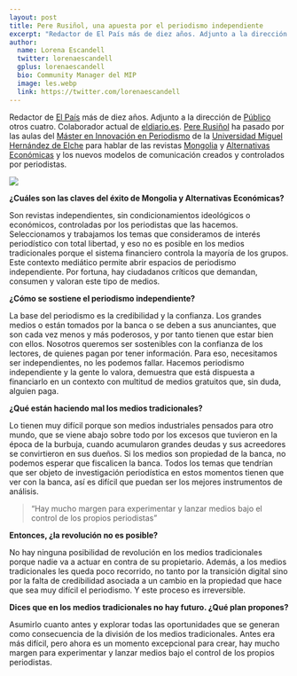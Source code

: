 ```yaml
---
layout: post
title: Pere Rusiñol, una apuesta por el periodismo independiente
excerpt: "Redactor de El País más de diez años. Adjunto a la dirección de Público otros cuatro. Colaborador actual de eldiario.es. Pere Rusiñol ha pasado por las aulas del Máster en Innovación en Periodismo de la Universidad Miguel Hernández de Elche para hablar de las revistas Mongolia y Alternativas Económicas y los nuevos modelos de comunicación creados y controlados por periodistas."
author:
  name: Lorena Escandell
  twitter: lorenaescandell
  gplus: lorenaescandell 
  bio: Community Manager del MIP
  image: les.webp
  link: https://twitter.com/lorenaescandell
---
```

Redactor de [El País](http://elpais.com) más de diez años. Adjunto a la dirección de [Público](www.publico.es) otros cuatro. Colaborador actual de [eldiario.es](www.eldiario.es). [Pere Rusiñol](https://twitter.com/pererusi) ha pasado por las aulas del [Máster en Innovación en Periodismo](http://mip.umh.es) de la [Universidad Miguel Hernández de Elche](www.umh.es) para hablar de las revistas [Mongolia](www.revistamongolia.com) y [Alternativas Económicas](http://alternativaseconomicas.coop) y los nuevos modelos de comunicación creados y controlados por periodistas.

![](https://db.tt/ail6Px2l)

**¿Cuáles son las claves del éxito de Mongolia y Alternativas Económicas?**

Son revistas independientes, sin condicionamientos ideológicos o económicos,  controladas por los periodistas que las hacemos. Seleccionamos y trabajamos los temas que consideramos de interés periodístico con total libertad, y eso no es posible en los medios tradicionales porque el sistema financiero controla la mayoría de los grupos. Este contexto mediático permite abrir espacios de periodismo independiente. Por fortuna, hay ciudadanos críticos que demandan, consumen y valoran este tipo de medios.

**¿Cómo se sostiene el periodismo independiente?**

La base del periodismo es la credibilidad y la confianza. Los grandes medios o están tomados por la banca o se deben a sus anunciantes, que son cada vez menos y más poderosos, y por tanto tienen que estar bien con ellos. Nosotros queremos ser sostenibles con la confianza de los lectores, de quienes pagan por tener información. Para eso, necesitamos ser independientes, no les podemos fallar. Hacemos periodismo independiente y la gente lo valora, demuestra que está dispuesta a financiarlo en un contexto con multitud de medios gratuitos que, sin duda, alguien paga.

**¿Qué están haciendo mal los medios tradicionales?**

Lo tienen muy difícil porque son medios industriales pensados para otro mundo, que se viene abajo sobre todo por los excesos que tuvieron en la época de la burbuja, cuando acumularon grandes deudas y sus acreedores se convirtieron en sus dueños. Si los medios son propiedad de la banca, no podemos esperar que fiscalicen la banca. Todos los temas que tendrían que ser objeto de investigación periodística en estos momentos tienen que ver con la banca, así es difícil que puedan ser los mejores instrumentos de análisis.

> “Hay mucho margen para experimentar y lanzar medios bajo el control de los propios periodistas” 

**Entonces, ¿la revolución no es posible?**

No hay ninguna posibilidad de revolución en los medios tradicionales porque nadie va a actuar en contra de su propietario. Además, a los medios tradicionales les queda poco recorrido, no tanto por la transición digital sino por la falta de credibilidad asociada a un cambio en la propiedad que hace que sea muy difícil el periodismo. Y este proceso es irreversible.

**Dices que en los medios tradicionales no hay futuro. ¿Qué plan propones?**

Asumirlo cuanto antes y explorar todas las oportunidades que se generan como consecuencia de la división de los medios tradicionales. Antes era más difícil, pero ahora es un momento excepcional para crear, hay mucho margen para experimentar y lanzar medios bajo el control de los propios periodistas.
 
 



